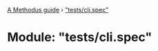 [A Methodus guide](../README.md) › ["tests/cli.spec"](_tests_cli_spec_.md)

# Module: "tests/cli.spec"


